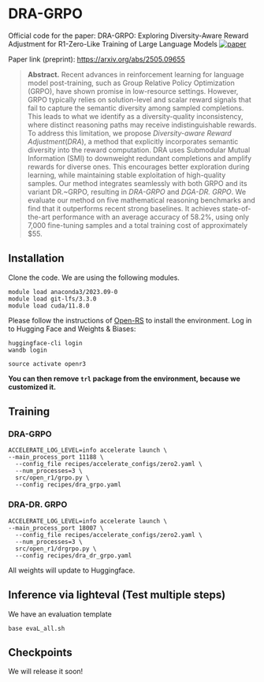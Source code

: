 # DRA-GRPO
Official code for the paper: DRA-GRPO: Exploring Diversity-Aware Reward Adjustment for R1-Zero-Like Training of Large Language Models [![paper](https://img.shields.io/badge/arXiv-Paper-brightgreen)](https://arxiv.org/abs/2505.09655)

Paper link (preprint): https://arxiv.org/abs/2505.09655



> **Abstract.** Recent advances in reinforcement learning for language model post-training, such as Group Relative Policy Optimization (GRPO), have shown promise in low-resource settings. However, GRPO typically relies on solution-level and scalar reward signals that fail to capture the semantic diversity among sampled completions. This leads to what we identify as a diversity-quality inconsistency, where distinct reasoning paths may receive indistinguishable rewards. To address this limitation, we propose $\textit{Diversity-aware Reward Adjustment} (DRA)$, a method that explicitly incorporates semantic diversity into the reward computation. DRA uses Submodular Mutual Information (SMI) to downweight redundant completions and amplify rewards for diverse ones. This encourages better exploration during learning, while maintaining stable exploitation of high-quality samples. Our method integrates seamlessly with both GRPO and its variant DR.~GRPO, resulting in $\textit{DRA-GRPO}$ and $\textit{DGA-DR.~GRPO}$. We evaluate our method on five mathematical reasoning benchmarks and find that it outperforms recent strong baselines. It achieves state-of-the-art performance with an average accuracy of 58.2\%, using only 7,000 fine-tuning samples and a total training cost of approximately $55.

## Installation

Clone the code. We are using the following modules.

```
module load anaconda3/2023.09-0 
module load git-lfs/3.3.0 
module load cuda/11.8.0 

```

Please follow the instructions of [Open-RS](https://github.com/knoveleng/open-rs) to install the environment.
Log in to Hugging Face and Weights & Biases:
```
huggingface-cli login
wandb login
```

```
source activate openr3
```

**You can then remove ```trl``` package from the environment, because we customized it.**



## Training

### DRA-GRPO
```
ACCELERATE_LOG_LEVEL=info accelerate launch \
--main_process_port 11188 \
  --config_file recipes/accelerate_configs/zero2.yaml \
  --num_processes=3 \
  src/open_r1/grpo.py \
  --config recipes/dra_grpo.yaml 
```


### DRA-DR. GRPO
```
ACCELERATE_LOG_LEVEL=info accelerate launch \
--main_process_port 18007 \
  --config_file recipes/accelerate_configs/zero2.yaml \
  --num_processes=3 \
  src/open_r1/drgrpo.py \
  --config recipes/dra_dr_grpo.yaml
```

All weights will update to Huggingface.

## Inference via lighteval (Test multiple steps)
We have an evaluation template 

```
base evaL_all.sh
```

## Checkpoints

We will release it soon!



